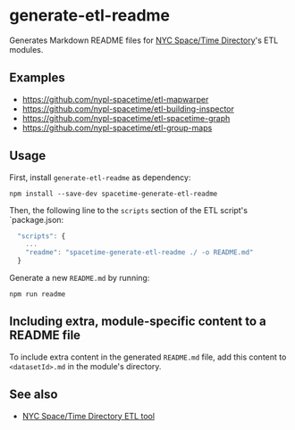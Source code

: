 # generate-etl-readme

Generates Markdown README files for [NYC Space/Time Directory](http://spacetime.nypl.org/)'s ETL modules.

## Examples

- https://github.com/nypl-spacetime/etl-mapwarper
- https://github.com/nypl-spacetime/etl-building-inspector
- https://github.com/nypl-spacetime/etl-spacetime-graph
- https://github.com/nypl-spacetime/etl-group-maps

## Usage

First, install `generate-etl-readme` as dependency:

    npm install --save-dev spacetime-generate-etl-readme

Then, the following line to the `scripts` section of the ETL script's `package.json:

```js
  "scripts": {
    ...
    "readme": "spacetime-generate-etl-readme ./ -o README.md"
  }
```

Generate a new `README.md` by running:

    npm run readme

## Including extra, module-specific content to a README file

To include extra content in the generated `README.md` file, add this content to `<datasetId>.md` in the module's directory.

## See also

- [NYC Space/Time Directory ETL tool](https://github.com/nypl-spacetime/spacetime-etl)
